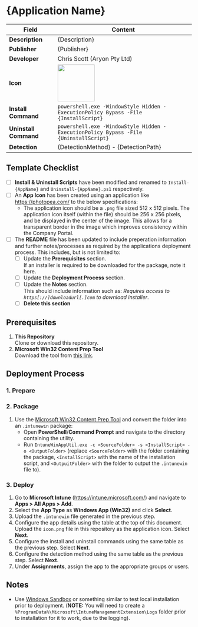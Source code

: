 # {Application Name}

| Field                 | Content                                                                                                                         |
| --------------------- | ------------------------------------------------------------------------------------------------------------------------------- |
| **Description**       | {Description}                                                                                                                   |
| **Publisher**         | {Publisher}                                                                                                                     |
| **Developer**         | Chris Scott (Aryon Pty Ltd)                                                                                                     |
| **Icon**              | <img src="https://github.com/cscott-dev/Intune-Resources/blob/main/Windows/Applications/_template/icon.png?raw=true" width=100> |
| **Install Command**   | `powershell.exe -WindowStyle Hidden -ExecutionPolicy Bypass -File {InstallScript}`                                              |
| **Uninstall Command** | `powershell.exe -WindowStyle Hidden -ExecutionPolicy Bypass -File {UninstallScript}`                                            |
| **Detection**         | {DetectionMethod} - {DetectionPath}                                                                                             |

## Template Checklist

- [ ] **Install & Uninstall Scripts** have been modified and renamed to `Install-{AppName}` and `Uninstall-{AppName}.ps1`
      respectively.
- [ ] An **App Icon** has been created using an application like https://photopea.com/ to the below
      specifications:
   - The application icon should be a `.png` file sized 512 x 512 pixels. The application icon itself (within the
     file) should be 256 x 256 pixels, and be displayed in the center of the image. This allows for a transparent
     border in the image which improves consistency within the Company Portal.
- [ ] The **README** file has been updated to include preperation information and further notes/processes as required
      by the applications deployment process. This includes, but is not limited to:
   - [ ] Update the **Prerequisites** section.\
         If an installer is required to be downloaded for the package, note it here.
   - [ ] Update the **Deployment Process** section.
   - [ ] Update the **Notes** section.\
         This should include information such as: *Requires access to `https[://]downloadurl[.]com` to download
         installer*.
   - [ ] **Delete this section**

## Prerequisites

1. **This Repository**\
   Clone or download this repository.
2. **Microsoft Win32 Content Prep Tool**\
   Download the tool from [this link](https://github.com/microsoft/Microsoft-Win32-Content-Prep-Tool).

## Deployment Process

### 1. Prepare

### 2. Package

1. Use the [Microsoft Win32 Content Prep Tool](https://github.com/microsoft/Microsoft-Win32-Content-Prep-Tool) and
   convert the folder into an `.intunewin` package:
    - Open **PowerShell**/**Command Prompt** and navigate to the directory containing the utility.
    - Run `IntuneWinAppUtil.exe -c <SourceFolder> -s <InstallScript> -o <OutputFolder>` (replace `<SourceFolder>` with
      the folder containing the package, `<InstallScript>` with the name of the installation script, and
      `<OutpuitFolder>` with the folder to output the `.intunewin` file to).

### 3. Deploy

1. Go to **Microsoft Intune** (https://intune.microsoft.com/) and navigate to **Apps > All Apps > Add**.
2. Select the **App Type** as **Windows App (Win32)** and click **Select**.
3. Upload the `.intunewin` file generated in the previous step.
4. Configure the app details using the table at the top of this document. Upload the `icon.png` file in this repository
   as the application icon. Select **Next**.
5. Configure the install and uninstall commands using the same table as the previous step. Select **Next**.
6. Configure the detection method using the same table as the previous step. Select **Next**.
7. Under **Assignments**, assign the app to the appropriate groups or users.

## Notes

-   Use [Windows Sandbox](https://learn.microsoft.com/en-us/windows/security/application-security/application-isolation/windows-sandbox/windows-sandbox-overview)
    or something similar to test local installation prior to deployment. (**NOTE:** You will need to create a
    `%ProgramData%\Microsoft\IntuneManagementExtension\Logs` folder prior to installation for it to work, due to the 
    logging).
